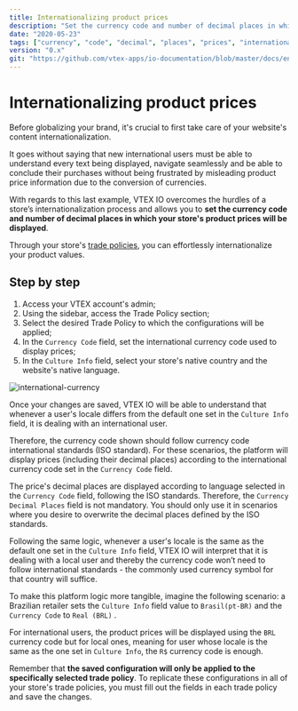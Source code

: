```yaml
---
title: Internationalizing product prices
description: "Set the currency code and number of decimal places in which your store's product prices will be displayed for international users."
date: "2020-05-23"
tags: ["currency", "code", "decimal", "places", "prices", "internationalizing"]
version: "0.x"
git: "https://github.com/vtex-apps/io-documentation/blob/master/docs/en/Recipes/store-management/internationalizing-product-prices.md"
---
```


# Internationalizing product prices

Before globalizing your brand, it's crucial to first take care of your website's content internationalization. 

It goes without saying that new international users must be able to understand every text being displayed, navigate seamlessly and be able to conclude their purchases without being frustrated by misleading product price information due to the conversion of currencies.

With regards to this last example, VTEX IO overcomes the hurdles of a store’s internationalization process and allows you to **set the currency code and number of decimal places in which your store's product prices will be displayed**.

Through your store's [trade policies](https://help.vtex.com/tutorial/what-is-a-sales-policy--563tbcL0TYKEKeOY4IAgAE), you can effortlessly internationalize your product values.

## Step by step

1. Access your VTEX account's admin;
2. Using the sidebar, access the Trade Policy section;
3. Select the desired Trade Policy to which the configurations will be applied;
4. In the `Currency Code` field, set the international currency code used to display prices;
5. In the `Culture Info` field, select your store's native country and the website's native language.

![international-currency](https://user-images.githubusercontent.com/52087100/82942068-c8f56b00-9f6d-11ea-8346-77260c8ae3a0.png)

Once your changes are saved, VTEX IO will be able to understand that whenever a user's locale differs from the default one set in the `Culture Info` field, it is dealing with an international user.

Therefore, the currency code shown should follow currency code international standards (ISO standard). For these scenarios, the platform will display prices (including their decimal places) according to the international currency code set in the `Currency Code` field.

<div class="alert alert-info">
The price's decimal places are displayed according to language selected in the <code>Currency Code</code> field, following the ISO standards. Therefore, the <code>Currency Decimal Places</code> field is not mandatory. You should only use it in scenarios where you desire to overwrite the decimal places defined by the ISO standards. 
</div>

Following the same logic, whenever a user's locale is the same as the default one set in the `Culture Info` field, VTEX IO will interpret that it is dealing with a local user and thereby the currency code won’t need to follow international standards - the commonly used currency symbol for that country will suffice.

To make this platform logic more tangible, imagine the following scenario: a Brazilian retailer sets the `Culture Info` field value to `Brasil(pt-BR)` and the `Currency Code` to `Real (BRL)` .

For international users, the product prices will be displayed using the `BRL` currency code but for local ones, meaning for user whose locale is the same as the one set in `Culture Info`, the `R$` currency code is enough.

<div class="alert alert-warning">
Remember that <strong>the saved configuration will only be applied to the specifically selected trade policy</strong>. To replicate these configurations in all of your store's trade policies, you must fill out the fields in each trade policy and save the changes.
</div>
